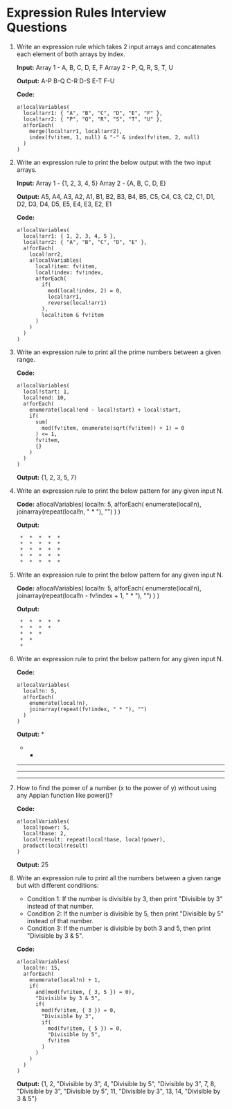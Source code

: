 # Expression Rules Interview Questions 

1. Write an expression rule which takes 2 input arrays and concatenates each element of both arrays by index.

   **Input:**
   Array 1 - A, B, C, D, E, F
   Array 2 - P, Q, R, S, T, U

   **Output:**
   A-P
   B-Q
   C-R
   D-S
   E-T
   F-U

   **Code:**
   ```apex
   a!localVariables(
     local!arr1: { "A", "B", "C", "D", "E", "F" },
     local!arr2: { "P", "Q", "R", "S", "T", "U" },
     a!forEach(
       merge(local!arr1, local!arr2),
       index(fv!item, 1, null) & "-" & index(fv!item, 2, null)
     )
   )
   ```

2. Write an expression rule to print the below output with the two input arrays.

   **Input:**
   Array 1 - {1, 2, 3, 4, 5}
   Array 2 - {A, B, C, D, E}

   **Output:**
   A5, A4, A3, A2, A1, B1, B2, B3, B4, B5, C5, C4, C3, C2, C1, D1, D2, D3, D4, D5, E5, E4, E3, E2, E1

   **Code:**
   ```apex
   a!localVariables(
     local!arr1: { 1, 2, 3, 4, 5 },
     local!arr2: { "A", "B", "C", "D", "E" },
     a!forEach(
       local!arr2,
       a!localVariables(
         local!item: fv!item,
         local!index: fv!index,
         a!forEach(
           if(
             mod(local!index, 2) = 0,
             local!arr1,
             reverse(local!arr1)
           ),
           local!item & fv!item
         )
       )
     )
   )
   ```

3. Write an expression rule to print all the prime numbers between a given range.

   **Code:**
   ```apex
   a!localVariables(
     local!start: 1,
     local!end: 10,
     a!forEach(
       enumerate(local!end - local!start) + local!start,
       if(
         sum(
           mod(fv!item, enumerate(sqrt(fv!item)) + 1) = 0
         ) <= 1,
         fv!item,
         {}
       )
     )
   )
   ```

   **Output:**
   {1, 2, 3, 5, 7}

4. Write an expression rule to print the below pattern for any given input N.

   **Code:**
   a!localVariables(
     local!n: 5,
     a!forEach(
       enumerate(local!n),
       joinarray(repeat(local!n, " * "), "")
     )
   )

   **Output:**
   ```apex
    *  *  *  *  * 
    *  *  *  *  * 
    *  *  *  *  * 
    *  *  *  *  * 
    *  *  *  *  * 
	```

5. Write an expression rule to print the below pattern for any given input N.

   **Code:**
   a!localVariables(
     local!n: 5,
     a!forEach(
       enumerate(local!n),
       joinarray(repeat(local!n - fv!index + 1, " * "), "")
     )
   )

   **Output:**
   ```apex
    *  *  *  *  * 
    *  *  *  * 
    *  *  *   
    *  *  
    * 
	```

6. Write an expression rule to print the below pattern for any given input N.

   **Code:**
   ```apex
   a!localVariables(
     local!n: 5,
     a!forEach(
       enumerate(local!n),
       joinarray(repeat(fv!index, " * "), "")
     )
   )
   ```

   **Output:**
    * 
    *  *  
    *  *  *  
    *  *  *  *  
    *  *  *  *  * 

7. How to find the power of a number (x to the power of y) without using any Appian function like power()?

   **Code:**
   ```apex
   a!localVariables(
     local!power: 5,
     local!base: 2,
     local!result: repeat(local!base, local!power),
     product(local!result)
   )
   ```

   **Output:**
   25

8. Write an expression rule to print all the numbers between a given range but with different conditions:
   - Condition 1: If the number is divisible by 3, then print "Divisible by 3" instead of that number.
   - Condition 2: If the number is divisible by 5, then print "Divisible by 5" instead of that number.
   - Condition 3: If the number is divisible by both 3 and 5, then print "Divisible by 3 & 5".

   **Code:**
   ```apex
   a!localVariables(
     local!n: 15,
     a!forEach(
       enumerate(local!n) + 1,
       if(
         and(mod(fv!item, { 3, 5 }) = 0),
         "Divisible by 3 & 5",
         if(
           mod(fv!item, { 3 }) = 0,
           "Divisible by 3",
           if(
             mod(fv!item, { 5 }) = 0,
             "Divisible by 5",
             fv!item
           )
         )
       )
     )
   )
   ```


   **Output:**
   {1, 2, "Divisible by 3", 4, "Divisible by 5", "Divisible by 3", 7, 8, "Divisible by 3", "Divisible by 5", 11, "Divisible by 3", 13, 14, "Divisible by 3 & 5"}
